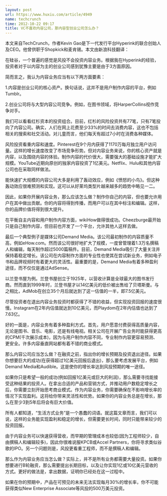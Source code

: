```yaml
---
layout: post
url: https://www.huxiu.com/article/4949
name: techcrunch
time: 2012-10-22 09:17
title: VC不喜欢内容公司，那内容型创业公司怎么办？
---
```

本文来自TechCrunch，作者Kevin Gao是下一代发行平台Hyperink的联合创始人及CEO。他曾供职于Shopkick和麦肯锡。本文由新浪科技翻译：

在硅谷，一个普遍的感觉是风投不会投资内容业务。根据我在Hyperink的经验，投资者对于以内容为主的创业公司感到犹豫主要是由于3方面原因。

简而言之，我认为内容业务应当有以下两方面要素：

1.内容是创业公司的核心资产。换句话说，这并不是用户制作内容的平台，例如Tumblr。

2.创业公司将与大型内容公司竞争。例如，在图书领域，将HarperCollins视作竞争对手。

我们可以看看红杉资本的投资组合。目前，红杉的风险投资共有77笔，只有7笔投向了内容公司。确实，人们在网上花费至少33%的时间去消费内容，这也不包括相关的搜索和社交活动。对儿童而言，他们每天有超过7小时在消费各种媒体。

风险投资看重内容和速度。Pinterest在9个月内获得了1170万每月独立用户访问量。这样的增长速度改变了市场竞争形势。但对内容业务来说，你的核心资产就是内容，以及围绕内容的体验。制作内容的代价很大，需要强大的基础设施才能扩大规模。YouTube近期向原创的独家内容投资了1亿美元。Netflix、Hulu和其他内容公司也在采取同样做法。

能快速扩大规模的内容公司大多是利用了轰动效应，例如《愤怒的小鸟》。但这种轰动效应很难预测和实现。这可以从好莱坞类型片越来越多的趋势中略见一二。

因此，如果你开展内容业务，那么应该怎么做？制作你自己的内容，但也要允许用户在其中做出贡献。你的内容将得到传播，而用户可以在其中标注和编辑。这样，你的品牌价值将得到很大提升。

在平衡自主内容和用户制作内容方面，wikiHow做得很成功。Cheezburge最开始只是自己制作内容，但目前也开发了一个平台，允许其他人这样去做。

最后一个典型例子是媒体公司Demand Media。该公司最初制作的内容质量不高，例如eHow.com。然而该公司很好地扩大了规模，一度曾管理着1.3万名撰稿人和编辑，每天制作超过5000篇稿件。目前，Demand Media吸引了大量关注并保持着稳定增长。该公司在内容制作方面的专业性也使其在尝试新业务，例如电子书和品牌视频时有着更大的灵活性。最重要的是，Demand Media有着多种盈利途径，而不仅仅是通过AdSense。

以兰登书屋为例。兰登书屋创立于1925年，以营收计算是全球最大的图书发行商。然而直到1999年时，兰登书屋才以14亿美元的低价被出售给了贝塔斯曼。与之相比，AdMob在创立35个月后就达到了这一估值的一半，即7.5亿美元。

尽管投资者在退出内容业务投资时都获得了不错的收益，但实现投资回报的速度很慢。Instagram在2年内估值就达到10亿美元，而Playdom在2年内估值也达到了7.63亿。

好的一面是，内容业务有着多种盈利方式。首先，用户愿意付费获得高质量内容，无论是图书、音乐、电影，还是有线电视。相关公司在开展广告业务时能获得更高的CPM(千次展示成本)，因为与用户制作内容不同，专业制作内容更容易预测、更安全。许多内容垂直网站都有着不错的商业模式。

那么内容公司应当怎么做？在融资之前，指出你的增长预期及投资退出途径。如果你想要巨大的成功(在获得超过1亿美元回报后退出)，那么要考虑发展平台，例如Demand Media和Audible。这是使你的增长率达到风投预期的唯一途径。

如果你只是希望一般的成功(例如回报1亿美元或巨大的利润)，那么需要寻找能接受这种结果的投资人。在拿出合适的产品和营销方式，并推动用户数稳定增长之后，你需要立刻开始思考商业模式。作为内容业务，你需要确保在不影响增长率的情况下实现盈利。这将给你带来灵活性和优势。如果你的内容业务总是在增长，那么在至少3到5年后将会有巨大价值。

所有人都知道，“生活方式业务”是一个愚蠢的词语。就这篇文章而言，我们可以说，这样的业务能实现盈利和稳定的增长，但需要更长时间，同时只能带来较少的投资回报。

由于内容业务可以快速获得营收，而早期的管理成本也较低(因为工程师较少，自由撰稿人和编辑较多)，因此你很难说服KPCB或Accel Partners，你将寻求类似谷歌的IPO。另一个问题则是，风投更看重工程师，而不是撰稿人和编辑。

那么作为内容业务应当怎么做？实际上，并不是所有业务都需要大量投资。如果你想要进行B轮融资，那么需要提出长期目标，以及让你实现1亿或10亿美元营收的方式。更好的做法是，拿出数据，证明你已经处在这一过程中。

如果在你的预期中，产品在可预见的未来无法实现每月30%的增长率，你不可能获得类似New Enterprise Associate等风投的500万美元投资。

